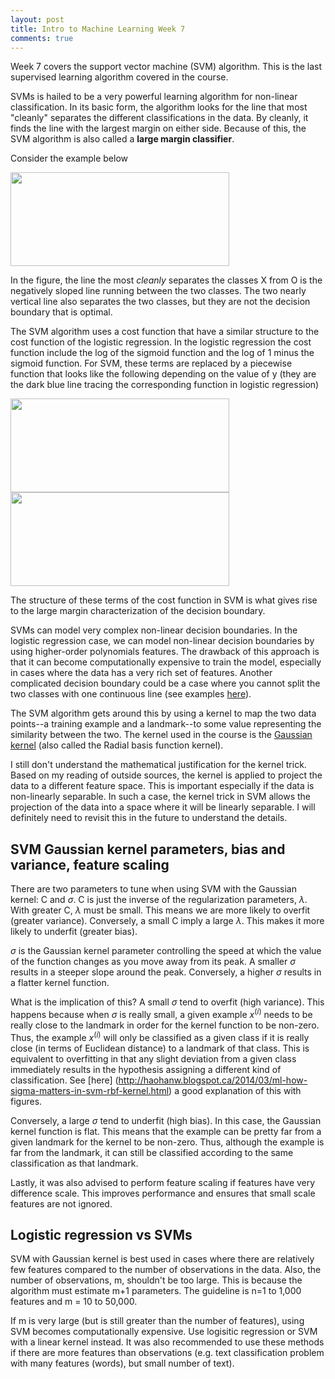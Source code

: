 ```yaml
---
layout: post
title: Intro to Machine Learning Week 7
comments: true
---
```


Week 7 covers the support vector machine (SVM) algorithm. This is the last supervised learning algorithm covered in the course.

<!--excerpt-->

SVMs is hailed to be a very powerful learning algorithm for non-linear classification. In its basic form, the algorithm looks for the line that most "cleanly" separates the different classifications in the data. By cleanly, it finds the line with the largest margin on either side. Because of this, the SVM algorithm is also called a **large margin classifier**.

Consider the example below

<a href="{{site.url}}/img/wk7_8.png">
<img src="{{site.url}}/img/wk7_8.png" width="350" height="150"/>
</a>

In the figure, the line the most *cleanly* separates the classes X from O is the negatively sloped line running between the two classes. The two nearly vertical line also separates the two classes, but they are not the decision boundary that is optimal.

The SVM algorithm uses a cost function that have a similar structure to the cost function of the logistic regression. In the logistic regression the cost function include the log of the sigmoid function and the log of 1 minus the sigmoid function. For SVM, these terms are replaced by a piecewise function that looks like the following depending on the value of y (they are the dark blue line tracing the corresponding function in logistic regression)

<a href="{{site.url}}/img/wk7_2.png">
<img src="{{site.url}}/img/wk7_2.png" width="350" height="150"/>
</a>

<a href="{{site.url}}/img/wk7_3.png">
<img src="{{site.url}}/img/wk7_3.png" width="350" height="150"/>
</a>

The structure of these terms of the cost function in SVM is what gives rise to the large margin characterization of the decision boundary.

SVMs can model very complex non-linear decision boundaries. In the logistic regression case, we can model non-linear decision boundaries by using higher-order polynomials features. The drawback of this approach is that it can become computationally expensive to train the model, especially in cases where the data has a very rich set of features. Another complicated decision boundary could be a case where you cannot split the two classes with one continuous line (see examples [here](http://haohanw.blogspot.ca/2014/03/ml-how-sigma-matters-in-svm-rbf-kernel.html)).

The SVM algorithm gets around this by using a kernel to map the two data points--a training example and a landmark--to some value representing the similarity between the two. The kernel used in the course is the [Gaussian kernel](https://en.wikipedia.org/wiki/Radial_basis_function_kernel) (also called the Radial basis function kernel).

I still don't understand the mathematical justification for the kernel trick. Based on my reading of outside sources, the kernel is applied to project the data to a different feature space. This is important especially if the data is non-linearly separable. In such a case, the kernel trick in SVM allows the projection of the data into a space where it will be linearly separable. I will definitely need to revisit this in the future to understand the details.

## SVM Gaussian kernel parameters, bias and variance, feature scaling

There are two parameters to tune when using SVM with the Gaussian kernel: C and $\sigma$. C is just the inverse of the regularization parameters, $\lambda$. With greater C, $\lambda$ must be small. This means we are more likely to overfit (greater variance). Conversely, a small C imply a large $\lambda$. This makes it more likely to underfit (greater bias).

$\sigma$ is the Gaussian kernel parameter controlling the speed at which the value of the function changes as you move away from its peak. A smaller $\sigma$ results in a steeper slope around the peak. Conversely, a higher $\sigma$ results in a flatter kernel function.

What is the implication of this? A small $\sigma$ tend to overfit (high variance). This happens because when $\sigma$ is really small, a given example $x^(i)$ needs to be really close to the landmark in order for the kernel function to be non-zero. Thus, the example $x^(i)$ will only be classified as a given class if it is really close (in terms of Euclidean distance) to a landmark of that class. This is equivalent to overfitting in that any slight deviation from a given class immediately results in the hypothesis assigning a different kind of classification. See [here] (http://haohanw.blogspot.ca/2014/03/ml-how-sigma-matters-in-svm-rbf-kernel.html) a good explanation of this with figures.

Conversely, a large $\sigma$ tend to underfit (high bias). In this case, the Gaussian kernel function is flat. This means that the example can be pretty far from a given landmark for the kernel to be non-zero. Thus, although the example is far from the landmark, it can still be classified according to the same classification as that landmark.

Lastly, it was also advised to perform feature scaling if features have very difference scale. This improves performance and ensures that small scale features are not ignored.

## Logistic regression vs SVMs

SVM with Gaussian kernel is best used in cases where there are relatively few features compared to the number of observations in the data. Also, the number of observations, m, shouldn't be too large. This is because the algorithm must estimate m+1 parameters. The guideline is n=1 to 1,000 features and m = 10 to 50,000.

If m is very large (but is still greater than the number of features), using SVM becomes computationally expensive. Use logisitic regression or SVM with a linear kernel instead. It was also recommended to use these methods if there are more features than observations (e.g. text classification problem with many features (words), but small number of text).
